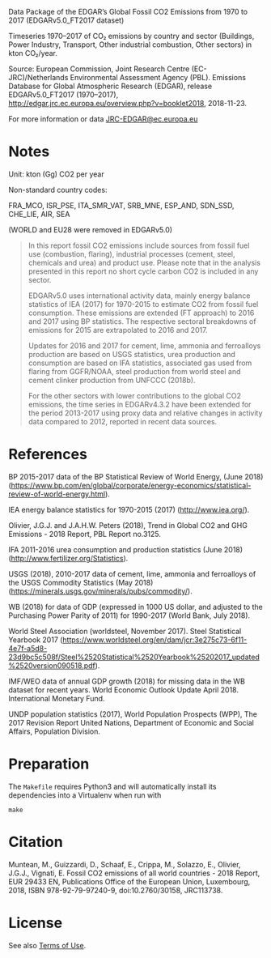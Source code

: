 Data Package of the EDGAR’s Global Fossil CO2 Emissions from 1970 to 2017 (EDGARv5.0_FT2017 dataset)

Timeseries 1970–2017 of CO₂ emissions by country and sector (Buildings, Power Industry, Transport, Other industrial combustion, Other sectors) in kton CO₂/year.

Source: European Commission, Joint Research Centre (EC-JRC)/Netherlands Environmental Assessment Agency (PBL). Emissions Database for Global Atmospheric Research (EDGAR), release EDGARv5.0_FT2017  (1970–2017), http://edgar.jrc.ec.europa.eu/overview.php?v=booklet2018, 2018-11-23.

For more information or data JRC-EDGAR@ec.europa.eu

# Notes

Unit: kton (Gg) CO2 per year

Non-standard country codes:

FRA_MCO, ISR_PSE, ITA_SMR_VAT, SRB_MNE, ESP_AND, SDN_SSD, CHE_LIE, AIR, SEA

(WORLD and EU28 were removed in EDGARv5.0)

> In this report fossil CO2 emissions include sources from fossil fuel use (combustion, flaring), industrial processes (cement, steel, chemicals and urea) and product use. Please note that in the analysis presented in this report no short cycle carbon CO2 is included in any sector.
>
> EDGARv5.0 uses international activity data, mainly energy balance statistics of IEA (2017) for 1970-2015 to estimate CO2 from fossil fuel consumption. These emissions are extended (FT approach) to 2016 and 2017 using BP statistics. The respective sectoral breakdowns of emissions for 2015 are extrapolated to 2016 and 2017.
>
> Updates for 2016 and 2017 for cement, lime, ammonia and ferroalloys production are based on USGS statistics, urea production and consumption are based on IFA
> statistics, associated gas used from flaring from GGFR/NOAA, steel production from world steel and cement clinker production from UNFCCC (2018b).
>
> For the other sectors with lower contributions to the global CO2 emissions, the time series in EDGARv4.3.2 have been extended for the period 2013-2017 using proxy data and relative changes in activity data compared to 2012, reported in recent data sources.


# References

BP 2015-2017 data of the BP Statistical Review of World Energy, (June 2018) (https://www.bp.com/en/global/corporate/energy-economics/statistical-review-of-world-energy.html).

IEA energy balance statistics for 1970-2015 (2017) (http://www.iea.org/).

Olivier, J.G.J. and J.A.H.W. Peters (2018), Trend in Global CO2 and GHG Emissions - 2018 Report, PBL Report no.3125.

IFA 2011-2016 urea consumption and production statistics (June 2018) (http://www.fertilizer.org/Statistics).

USGS (2018), 2010-2017 data of cement, lime, ammonia and ferroalloys of the USGS Commodity Statistics (May 2018) (https://minerals.usgs.gov/minerals/pubs/commodity/).

WB (2018) for data of GDP (expressed in 1000 US dollar, and adjusted to the Purchasing Power Parity of 2011) for 1990-2017 (World Bank, July 2018).

World Steel Association (worldsteel, November 2017). Steel Statistical Yearbook 2017 (https://www.worldsteel.org/en/dam/jcr:3e275c73-6f11-4e7f-a5d8-23d9bc5c508f/Steel%2520Statistical%2520Yearbook%25202017_updated%2520version090518.pdf).

IMF/WEO data of annual GDP growth (2018) for missing data in the WB dataset for recent years. World Economic Outlook Update April 2018. International Monetary Fund.

UNDP population statistics (2017), World Population Prospects (WPP), The 2017 Revision Report United Nations, Department of Economic and Social Affairs, Population Division.


# Preparation

The `Makefile` requires Python3 and will automatically install its dependencies
into a Virtualenv when run with

```shell
make
```


# Citation

Muntean, M., Guizzardi, D., Schaaf, E., Crippa, M., Solazzo, E., Olivier, J.G.J., Vignati, E. Fossil CO2 emissions of all world countries - 2018 Report, EUR 29433 EN, Publications Office of the European Union, Luxembourg, 2018, ISBN 978-92-79-97240-9, doi:10.2760/30158, JRC113738.


# License

See also [Terms of Use](http://edgar.jrc.ec.europa.eu/terms_of_use.php).
